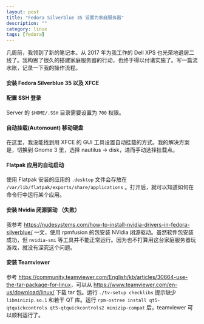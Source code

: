 ```yaml
---
layout: post
title: "Fedora Silverblue 35 设置为家庭服务器"
description: ""
category: linux
tags: [fedora]
---
```


几周前，我领到了新的笔记本。从 2017 年为我工作的 Dell XPS 也光荣地退居二线了。我构思了很久的搭建家庭服务器的行动，也终于得以付诸实施了。写一篇流水账，记录一下我的操作流程。



#### 安装 Fedora Silverblue 35 以及 XFCE


#### 配置 SSH 登录  

Server 的 `$HOME/.SSH` 目录需要设置为 `700` 权限。

#### 自动挂载(Automount) 移动硬盘  
在这里，我没能找到用 XFCE 的 GUI 工具设置自动挂载的方式。我的解决方案是，切换到 Gnome 3 里，选择 nautilus -> disk，进而手动选择挂载点。

#### Flatpak 应用的自动启动  
使用 Flatpak 安装的应用的 `.desktop` 文件会存放在 `/var/lib/flatpak/exports/share/applications` 。打开后，就可以知道如何在命令行中运行某个应用。

#### 安装 Nvidia 闭源驱动 （失败）  
我参考 <https://nudesystems.com/how-to-install-nvidia-drivers-in-fedora-silverblue/> 一文，使用 rpmfusion 的包安装 NVidia 闭源驱动。虽然软件包安装成功，但 `nvidia-smi` 等工具并不能正常运行。因为也不打算用这台家庭服务器玩游戏，就没有深究这个问题。  

#### 安装 Teamviewer  
参考 <https://community.teamviewer.com/English/kb/articles/30664-use-the-tar-package-for-linux>，可以从 <https://www.teamviewer.com/en-us/download/linux/> 下载 tar 包。运行 `./tv-setup checklibs` 提示缺少 `libminizip.so.1` 和若干 QT 库。运行 `rpm-ostree install qt5-qtquickcontrols qt5-qtquickcontrols2 minizip-compat` 后，teamviewer 可以顺利运行了。


<!--This is a comment. Comments are not displayed in the browser



- Set up home server
	- 1. Install Fedora Silverblue 35
		2. Install XFCE
		3. Config httpd failed
		4. login with ssh pubkey failed. set ~/.ssh to 700 on target machine!
		5. set auto mount with remote media (it didn't work)
		6. set auto mount with gnome disk (nautilus then disk), specify mount point
		7. set auto start, check  /var/lib/flatpak/exports/share/applications
		8. add rpmfusion, and upgrade (https://nudesystems.com/how-to-install-nvidia-drivers-in-fedora-silverblue/)
		9. rpm-ostree install akmod-nvidia xorg-x11-drv-nvidia
		10. also add xorg-x11-drv-nvidia-cuda
		11. nvidia driver still not good
		12. download tar from https://www.teamviewer.com/en-us/download/linux/
		13. https://community.teamviewer.com/English/kb/articles/30664-use-the-tar-package-for-linux
		14. ./tv-setup checklibs

	- Analyzing dependencies ...
	  libminizip.so.1 => not found
	- The libraries listed above seem to be missing.
	  Please find and install the corresponding packages.
	  Then, run this command again.
	- QtQuickControls seems to be missing
	- The following command may be helpful:
	  'libdbus-1.so.3()(64bit)' 'libQt5Gui.so.5()(64bit)' 'libQt5Widgets.so.5()(64bit)' 'libQt5Qml.so.5()(64bit)' 'libQt5Quick.so.5()(64bit)' 'libQt5WebKitWidgets.so.5()(64bit)' 'libQt5X11Extras.so.5()(64bit)'  qt5-qtdeclarative qt5-qtquickcontrols
	- dnf provides */libminizip.so.1
	- minizip-compat
	- rpm-ostree install qt5-qtquickcontrols qt5-qtquickcontrols2 minizip-compat

-->
